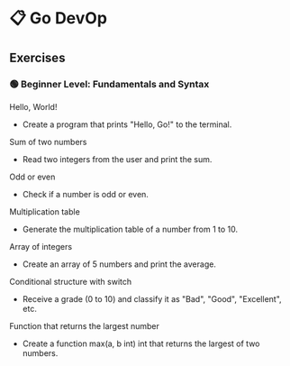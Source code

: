# 📋 Go DevOp

## Exercises
### 🟢 Beginner Level: Fundamentals and Syntax
Hello, World!

- Create a program that prints "Hello, Go!" to the terminal.

Sum of two numbers

- Read two integers from the user and print the sum.

Odd or even

- Check if a number is odd or even.

Multiplication table

- Generate the multiplication table of a number from 1 to 10.

Array of integers

- Create an array of 5 numbers and print the average.

Conditional structure with switch

- Receive a grade (0 to 10) and classify it as "Bad", "Good", "Excellent", etc.

Function that returns the largest number

- Create a function max(a, b int) int that returns the largest of two numbers.